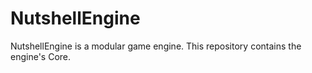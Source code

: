 # NutshellEngine
NutshellEngine is a modular game engine. This repository contains the engine's Core.
